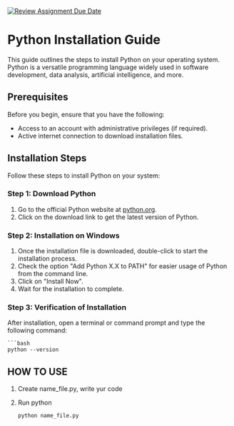 [![Review Assignment Due Date](https://classroom.github.com/assets/deadline-readme-button-24ddc0f5d75046c5622901739e7c5dd533143b0c8e959d652212380cedb1ea36.svg)](https://classroom.github.com/a/hy8NMZUz)

# Python Installation Guide

This guide outlines the steps to install Python on your operating system. Python is a versatile programming language widely used in software development, data analysis, artificial intelligence, and more.

## Prerequisites

Before you begin, ensure that you have the following:

- Access to an account with administrative privileges (if required).
- Active internet connection to download installation files.

## Installation Steps

Follow these steps to install Python on your system:

### Step 1: Download Python

1. Go to the official Python website at [python.org](https://www.python.org/).
2. Click on the download link to get the latest version of Python.

### Step 2: Installation on Windows

1. Once the installation file is downloaded, double-click to start the installation process.
2. Check the option "Add Python X.X to PATH" for easier usage of Python from the command line.
3. Click on "Install Now".
4. Wait for the installation to complete.


### Step 3: Verification of Installation

After installation, open a terminal or command prompt and type the following command:

    ```bash
    python --version


## HOW TO USE 
 
1. Create name_file.py, write yur code

2. Run python

    ```bash
    python name_file.py


